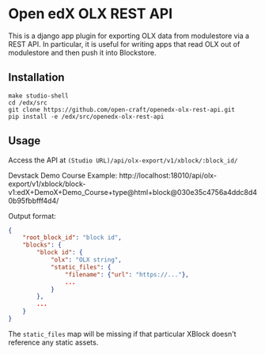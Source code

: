 Open edX OLX REST API
=====================

This is a django app plugin for exporting OLX data from modulestore via a REST
API. In particular, it is useful for writing apps that read OLX out of
modulestore and then push it into Blockstore.


## Installation

```
make studio-shell
cd /edx/src
git clone https://github.com/open-craft/openedx-olx-rest-api.git
pip install -e /edx/src/openedx-olx-rest-api
```

## Usage

Access the API at `(Studio URL)/api/olx-export/v1/xblock/:block_id/`

Devstack Demo Course Example: http://localhost:18010/api/olx-export/v1/xblock/block-v1:edX+DemoX+Demo_Course+type@html+block@030e35c4756a4ddc8d40b95fbbfff4d4/

Output format:

```json
{
    "root_block_id": "block id",
    "blocks": {
        "block id": {
            "olx": "OLX string",
            "static_files": {
                "filename": {"url": "https://..."},
                ...
            }
        },
        ...
    }
}
```

The `static_files` map will be missing if that particular XBlock doesn't
reference any static assets.
